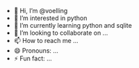 - 👋 Hi, I’m @voelling
- 👀 I’m interested in python
- 🌱 I’m currently learning python and sqlite
- 💞️ I’m looking to collaborate on ...
- 📫 How to reach me ...
- 😄 Pronouns: ...
- ⚡ Fun fact: ...

<!---
voelling/voelling is a ✨ special ✨ repository because its `README.md` (this file) appears on your GitHub profile.
You can click the Preview link to take a look at your changes.
--->

